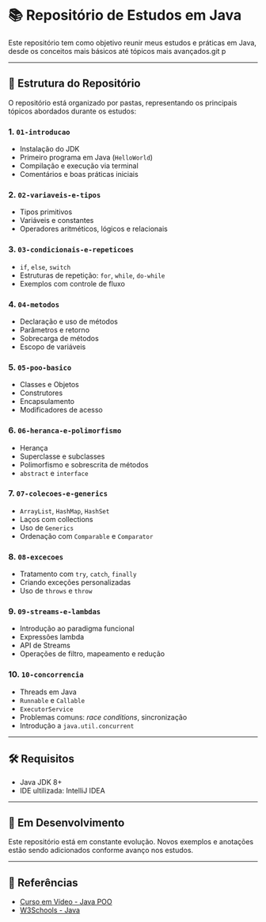 # 📚 Repositório de Estudos em Java

Este repositório tem como objetivo reunir meus estudos e práticas em Java, desde os conceitos mais básicos até tópicos mais avançados.git p

---

## 📌 Estrutura do Repositório

O repositório está organizado por pastas, representando os principais tópicos abordados durante os estudos:

### 1. `01-introducao`
- Instalação do JDK
- Primeiro programa em Java (`HelloWorld`)
- Compilação e execução via terminal
- Comentários e boas práticas iniciais

### 2. `02-variaveis-e-tipos`
- Tipos primitivos
- Variáveis e constantes
- Operadores aritméticos, lógicos e relacionais

### 3. `03-condicionais-e-repeticoes`
- `if`, `else`, `switch`
- Estruturas de repetição: `for`, `while`, `do-while`
- Exemplos com controle de fluxo

### 4. `04-metodos`
- Declaração e uso de métodos
- Parâmetros e retorno
- Sobrecarga de métodos
- Escopo de variáveis

### 5. `05-poo-basico`
- Classes e Objetos
- Construtores
- Encapsulamento
- Modificadores de acesso

### 6. `06-heranca-e-polimorfismo`
- Herança
- Superclasse e subclasses
- Polimorfismo e sobrescrita de métodos
- `abstract` e `interface`

### 7. `07-colecoes-e-generics`
- `ArrayList`, `HashMap`, `HashSet`
- Laços com collections
- Uso de `Generics`
- Ordenação com `Comparable` e `Comparator`

### 8. `08-excecoes`
- Tratamento com `try`, `catch`, `finally`
- Criando exceções personalizadas
- Uso de `throws` e `throw`

### 9. `09-streams-e-lambdas`
- Introdução ao paradigma funcional
- Expressões lambda
- API de Streams
- Operações de filtro, mapeamento e redução

### 10. `10-concorrencia`
- Threads em Java
- `Runnable` e `Callable`
- `ExecutorService`
- Problemas comuns: *race conditions*, sincronização
- Introdução a `java.util.concurrent`

---

## 🛠️ Requisitos

- Java JDK 8+ 
- IDE ultilizada: IntelliJ IDEA

---

## 🚧 Em Desenvolvimento

Este repositório está em constante evolução. Novos exemplos e anotações estão sendo adicionados conforme avanço nos estudos.

---

## 📖 Referências

- [Curso em Vídeo - Java POO](https://www.youtube.com/playlist?list=PL62G310vn6nFIsOCC0H-C2infYgwm8SWW)
- [W3Schools - Java](https://www.w3schools.com/java/)


